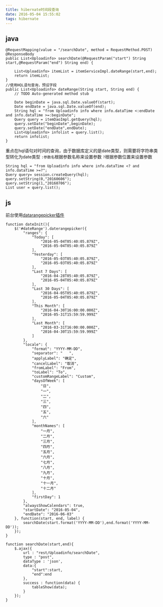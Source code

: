 ```yaml
---
title: hibernate时间段查询
date: 2016-05-04 15:55:02
tags: hibernate
---
```


## java

    @RequestMapping(value = "/searchDate", method = RequestMethod.POST)
    @ResponseBody
    public List<Uploadinfo> searchDate(@RequestParam("start") String start,@RequestParam("end") String end) {
    	
    	List<Uploadinfo> itemList = itemServiceImpl.dateRange(start,end);
    	return itemList;
    }
    //使用HQL语句查询，预设字段
    public List<Uploadinfo> dateRange(String start, String end) {
    	// TODO Auto-generated method stub
    	
    	Date beginDate = java.sql.Date.valueOf(start);
    	Date endDate = java.sql.Date.valueOf(end);
    	String hql = "from Uploadinfo info where info.dataTime <:endDate and info.dataTime >=:beginDate";  
    	Query query = itemDaoImpl.getQuery(hql);
    	query.setDate("beginDate",beginDate);   
    	query.setDate("endDate",endDate);
    	List<Uploadinfo> infolist = query.list();
    	return infolist;
    }

重点在hql语句对时间的查询，由于数据库定义的是date类型，则需要将字符串类型转化为date类型
`:参数名`根据参数名称来设置参数
`?`根据参数位置来设置参数

    String hql = "from Uploadinfo info where info.dataTime <? and info.dataTime >=?";
    Query query= session.createQuery(hql);
    query.setString(0,"20160606");
    query.setString(1,"20160706");
    List user = query.list();
## js
前台使用[datarangepicker插件][1]
    
    function dateInit(){
    	$('#dateRange').daterangepicker({
    	    "ranges": {
    	        "Today": [
    	            "2016-05-04T05:40:05.879Z",
    	            "2016-05-04T05:40:05.879Z"
    	        ],
    	        "Yesterday": [
    	            "2016-05-03T05:40:05.879Z",
    	            "2016-05-03T05:40:05.879Z"
    	        ],
    	        "Last 7 Days": [
    	            "2016-04-28T05:40:05.879Z",
    	            "2016-05-04T05:40:05.879Z"
    	        ],
    	        "Last 30 Days": [
    	            "2016-04-05T05:40:05.879Z",
    	            "2016-05-04T05:40:05.879Z"
    	        ],
    	        "This Month": [
    	            "2016-04-30T16:00:00.000Z",
    	            "2016-05-31T15:59:59.999Z"
    	        ],
    	        "Last Month": [
    	            "2016-03-31T16:00:00.000Z",
    	            "2016-04-30T15:59:59.999Z"
    	        ]
    	    },
    	    "locale": {
    	        "format": "YYYY-MM-DD",
    	        "separator": "   ",
    	        "applyLabel": "确定",
    	        "cancelLabel": "取消",
    	        "fromLabel": "From",
    	        "toLabel": "To",
    	        "customRangeLabel": "Custom",
    	        "daysOfWeek": [
    	            "日",
    	            "一",
    	            "二",
    	            "三",
    	            "四",
    	            "五",
    	            "六"
    	        ],
    	        "monthNames": [
    	            "一月",
    	            "二月",
    	            "三月",
    	            "四月",
    	            "五月",
    	            "六月",
    	            "七月",
    	            "八月",
    	            "九月",
    	            "十月",
    	            "十一月",
    	            "十二月"
    	        ],
    	        "firstDay": 1
    	    },
    	    "alwaysShowCalendars": true,
    	    "startDate": "2016-05-04",
    	    "endDate": "2016-06-03"
    	}, function(start, end, label) {
    		searchDate(start.format('YYYY-MM-DD'),end.format('YYYY-MM-DD'));
    	});
    }
    
    function searchDate(start,end){
    	$.ajax({
    		url : "rest/Uploadinfo/searchDate",
    		type : "post",
    		dataType : 'json',
    		data:{
    			"start":start,
    			"end":end
    		},
    		success : function(data) {
    			tableShow(data);
    		}
    	});
    }


  [1]: http://www.daterangepicker.com/#examples